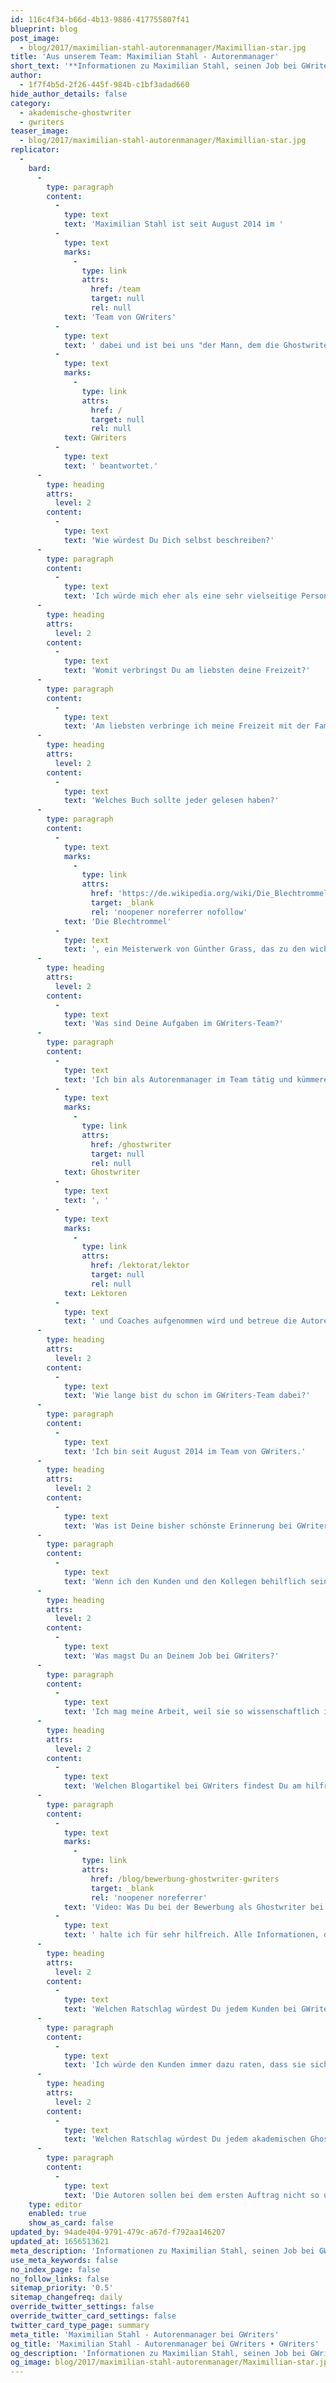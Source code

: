 ```yaml
---
id: 116c4f34-b66d-4b13-9886-417755807f41
blueprint: blog
post_image:
  - blog/2017/maximilian-stahl-autorenmanager/Maximillian-star.jpg
title: 'Aus unserem Team: Maximilian Stahl - Autorenmanager'
short_text: '**Informationen zu Maximilian Stahl, seinen Job bei GWriters, seine Ratschläge an akademische Ghostwriter & Kunden der Ghostwriter-Agentur GWriters.**'
author:
  - 1f7f4b5d-2f26-445f-984b-c1bf3adad660
hide_author_details: false
category:
  - akademische-ghostwriter
  - gwriters
teaser_image:
  - blog/2017/maximilian-stahl-autorenmanager/Maximillian-star.jpg
replicator:
  -
    bard:
      -
        type: paragraph
        content:
          -
            type: text
            text: 'Maximilian Stahl ist seit August 2014 im '
          -
            type: text
            marks:
              -
                type: link
                attrs:
                  href: /team
                  target: null
                  rel: null
            text: 'Team von GWriters'
          -
            type: text
            text: ' dabei und ist bei uns "der Mann, dem die Ghostwriter vertrauen". Für unseren Blog hat er hier einige Fragen über sich und seinen Job bei '
          -
            type: text
            marks:
              -
                type: link
                attrs:
                  href: /
                  target: null
                  rel: null
            text: GWriters
          -
            type: text
            text: ' beantwortet.'
      -
        type: heading
        attrs:
          level: 2
        content:
          -
            type: text
            text: 'Wie würdest Du Dich selbst beschreiben?'
      -
        type: paragraph
        content:
          -
            type: text
            text: 'Ich würde mich eher als eine sehr vielseitige Person beschreiben.'
      -
        type: heading
        attrs:
          level: 2
        content:
          -
            type: text
            text: 'Womit verbringst Du am liebsten deine Freizeit?'
      -
        type: paragraph
        content:
          -
            type: text
            text: 'Am liebsten verbringe ich meine Freizeit mit der Familie!'
      -
        type: heading
        attrs:
          level: 2
        content:
          -
            type: text
            text: 'Welches Buch sollte jeder gelesen haben?'
      -
        type: paragraph
        content:
          -
            type: text
            marks:
              -
                type: link
                attrs:
                  href: 'https://de.wikipedia.org/wiki/Die_Blechtrommel'
                  target: _blank
                  rel: 'noopener noreferrer nofollow'
            text: 'Die Blechtrommel'
          -
            type: text
            text: ', ein Meisterwerk von Günther Grass, das zu den wichtigsten Romanen der deutschen Nachkriegsliteratur gehört.'
      -
        type: heading
        attrs:
          level: 2
        content:
          -
            type: text
            text: 'Was sind Deine Aufgaben im GWriters-Team?'
      -
        type: paragraph
        content:
          -
            type: text
            text: 'Ich bin als Autorenmanager im Team tätig und kümmere mich um dabei um Bewerbungen von Autoren, entscheide wer in unsere Datenbank für akademische '
          -
            type: text
            marks:
              -
                type: link
                attrs:
                  href: /ghostwriter
                  target: null
                  rel: null
            text: Ghostwriter
          -
            type: text
            text: ', '
          -
            type: text
            marks:
              -
                type: link
                attrs:
                  href: /lektorat/lektor
                  target: null
                  rel: null
            text: Lektoren
          -
            type: text
            text: ' und Coaches aufgenommen wird und betreue die Autoren im Haus. Man könnte mich quasi als "Personaler" der akademischen Ghostwriter bezeichnen. Gleichzeitig betreue ich wenige, jedoch wichtige Kundenaufträge.'
      -
        type: heading
        attrs:
          level: 2
        content:
          -
            type: text
            text: 'Wie lange bist du schon im GWriters-Team dabei?'
      -
        type: paragraph
        content:
          -
            type: text
            text: 'Ich bin seit August 2014 im Team von GWriters.'
      -
        type: heading
        attrs:
          level: 2
        content:
          -
            type: text
            text: 'Was ist Deine bisher schönste Erinnerung bei GWriters?'
      -
        type: paragraph
        content:
          -
            type: text
            text: 'Wenn ich den Kunden und den Kollegen behilflich sein kann und dann eine positive Rückmeldung dazu bekomme.'
      -
        type: heading
        attrs:
          level: 2
        content:
          -
            type: text
            text: 'Was magst Du an Deinem Job bei GWriters?'
      -
        type: paragraph
        content:
          -
            type: text
            text: 'Ich mag meine Arbeit, weil sie so wissenschaftlich interessant und spannend ist.'
      -
        type: heading
        attrs:
          level: 2
        content:
          -
            type: text
            text: 'Welchen Blogartikel bei GWriters findest Du am hilfreichsten und warum?'
      -
        type: paragraph
        content:
          -
            type: text
            marks:
              -
                type: link
                attrs:
                  href: /blog/bewerbung-ghostwriter-gwriters
                  target: _blank
                  rel: 'noopener noreferrer'
            text: 'Video: Was Du bei der Bewerbung als Ghostwriter bei GWriters beachten solltest'
          -
            type: text
            text: ' halte ich für sehr hilfreich. Alle Informationen, die für die Bewerbung der Ghostwriter und Lektoren von grosser Bedeutung sind, sind in diesem Blogbeitrag zu finden.'
      -
        type: heading
        attrs:
          level: 2
        content:
          -
            type: text
            text: 'Welchen Ratschlag würdest Du jedem Kunden bei GWriters geben?'
      -
        type: paragraph
        content:
          -
            type: text
            text: 'Ich würde den Kunden immer dazu raten, dass sie sich auf uns verlassen. Wir geben uns die größte Mühe ihren Auftrag erfolgreich abzuschliessen.'
      -
        type: heading
        attrs:
          level: 2
        content:
          -
            type: text
            text: 'Welchen Ratschlag würdest Du jedem akademischen Ghostwriter bei GWriters geben?'
      -
        type: paragraph
        content:
          -
            type: text
            text: 'Die Autoren sollen bei dem ersten Auftrag nicht so unsicher sein, das Team vom Gwriters wird immer sehr gerne weiterhelfen.'
    type: editor
    enabled: true
    show_as_card: false
updated_by: 94ade404-9791-479c-a67d-f792aa146207
updated_at: 1656513621
meta_description: 'Informationen zu Maximilian Stahl, seinen Job bei GWriters, seine Ratschläge an akademische Ghostwriter & Kunden der Ghostwriter-Agentur GWriters.'
use_meta_keywords: false
no_index_page: false
no_follow_links: false
sitemap_priority: '0.5'
sitemap_changefreq: daily
override_twitter_settings: false
override_twitter_card_settings: false
twitter_card_type_page: summary
meta_title: 'Maximilian Stahl - Autorenmanager bei GWriters'
og_title: 'Maximilian Stahl - Autorenmanager bei GWriters • GWriters'
og_description: 'Informationen zu Maximilian Stahl, seinen Job bei GWriters, seine Ratschläge an akademische Ghostwriter & Kunden der Ghostwriter-Agentur GWriters.'
og_image: blog/2017/maximilian-stahl-autorenmanager/Maximillian-star.jpg
---
```

